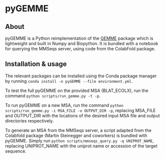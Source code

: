 # pyGEMME

## About

pyGEMME is a Python reimplementation of the [GEMME](http://www.lcqb.upmc.fr/GEMME/Home.html) package which is lightweight and built in Numpy and Biopython. It is bundled with a notebook for querying the MMSeqs server, using code from the ColabFold package.

## Installation & usage

The relevant packages can be installed using the Conda package manager by running `conda install -n pyGEMME --file environment.yml`. 

To test the full pyGEMME on the provided MSA (BLAT_ECOLX), run the command `python scripts/run_gemme.py -t -p`.

To run pyGEMME on a new MSA, run the command `python scripts/run_gemme.py -i MSA_FILE -o OUTPUT_DIR -p`, replacing MSA_FILE and OUTPUT_DIR with the locations of the desired input MSA file and output directories respectively.

To generate an MSA from the MMSeqs server, a script adapted from the Colabfold package (Martin Steinegger and coworkers) is bundled with pyGEMME. Simply run `python scripts/mmseqs_query.py -q UNIPROT_NAME`, replacing UNIPROT_NAME with the uniprot name or accession of the target sequence.